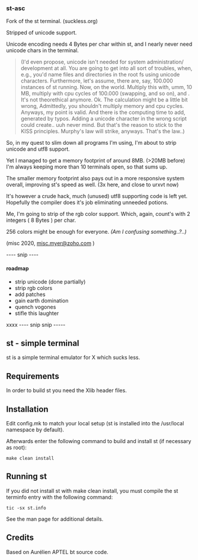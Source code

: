 ### st-asc

Fork of the st terminal. (suckless.org)

Stripped of unicode support.


Unicode encoding needs 4 Bytes per char within st,
and I nearly never need unicode chars in the terminal.

>(I'd even propose, unicode isn't needed for system administration/
development at all. You are going to get into all sort of troubles,
when, e.g., you'd name files and directories in the root fs
using unicode characters. Furthermore, let's assume, there are, say,
100.000 instances of st running. Now, on the world. Multiply this
with, umm, 10 MB, multiply with cpu cycles of 100.000 (swapping, and so on),
and . It's not theorethical anymore. Ok. The calculation might be a little bit wrong,
Admittedly, you shouldn't multiply memory and cpu cycles.
Anyways, my point is valid. And there is the computing time to add,
generated by typos. Adding a unicode character in the wrong script could create.. uuh
never mind. But that's the reason to stick to the KISS principles. Murphy's law
will strike, anyways. That's the law..)


So, in my quest to slim down all programs I'm using,
I'm about to strip unicode and utf8 support.

Yet I managed to get a memory footprint of around 8MB. 
(>20MB before)
I'm always keeping more than 10 terminals open,
so that sums up.

The smaller memory footprint also pays out in a more responsive
system overall, improving st's speed as well. (3x here, and close to urxvt now)

It's however a crude hack, much (unused) utf8 supporting code is left yet.
Hopefully the compiler does it's job eliminating unneeded potions.

Me, I'm going to strip of the rgb color support. 
Which, again, count's with 2 integers ( 8 Bytes ) per char.

256 colors might be enough for everyone.
*(Am I confusing something..?..)*


(misc 2020, misc.myer@zoho.com )

---- snip ----

#### roadmap

- strip unicode (done partially)
- strip rgb colors
- add patches
- gain earth domination
- quench vogones
- stifle this laughter

xxxx
---- snip snip -----



st - simple terminal
--------------------
st is a simple terminal emulator for X which sucks less.


Requirements
------------
In order to build st you need the Xlib header files.


Installation
------------
Edit config.mk to match your local setup (st is installed into
the /usr/local namespace by default).

Afterwards enter the following command to build and install st (if
necessary as root):

    make clean install


Running st
----------
If you did not install st with make clean install, you must compile
the st terminfo entry with the following command:

    tic -sx st.info

See the man page for additional details.

Credits
-------
Based on Aurélien APTEL <aurelien dot aptel at gmail dot com> bt source code.

